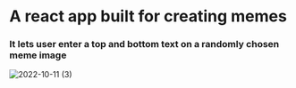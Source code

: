 # A react app built for creating memes


### It lets user enter a top and bottom text on a randomly chosen meme image

![2022-10-11 (3)](https://user-images.githubusercontent.com/66870905/195255815-7ef2d3ba-734e-41ce-bf07-413001126ad3.png)
